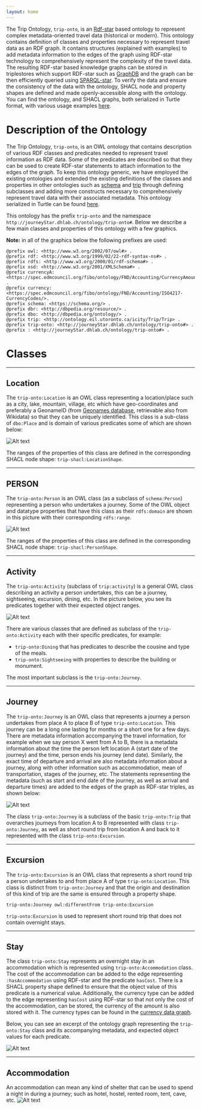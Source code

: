 ```yaml
---
layout: home
---
```


 The Trip Ontology, `trip-onto`, is an [Rdf-star](https://www.w3.org/2022/08/rdf-star-wg-charter/) based ontology to represent complex metadata-oriented travel data (historical or modern). This ontology contains definition of classes and properties necessary to represent travel data as an RDF graph. It contains structures (explained with examples) to add metadata information to the edges of the graph using RDF-star technology to comprehensively represent the complexity of the travel data. The resulting RDF-star based knowledge graphs can be stored in triplestores which support RDF-star such as [GraphDB](https://graphdb.ontotext.com/) and the graph can be then efficiently queried using [SPARQL-star](https://w3c.github.io/rdf-star/cg-spec/editors_draft.html). To verify the data and ensure the consistency of the data with the ontology, SHACL node and property shapes are defined and made openly-accessible along with the ontology. You can find the ontology, and SHACL graphs, both serialized in Turtle format, with various usage examples [here](https://github.com/dhlab-basel/trip-ontology/).

# Description of the Ontology

 The Trip Ontology, `trip-onto`, is an OWL ontology that contains description of various RDF classes and predicates needed to represent travel information as RDF data. Some of the predicates are described so that they can be used to create RDF-star statements to attach information to the edges of the graph. To keep this ontology generic, we have employed the existing ontologies and extended the existing definitions of the classes and properties in other ontologies such as [schema](https://schema.org/) and [trip](http://ontology.eil.utoronto.ca/icity/Trip/Trip) through defining subclasses and adding more constructs necessary to comprehensively represent travel data with their associated metadata. This ontology serialized in Turtle can be found [here](https://github.com/dhlab-basel/trip-ontology/blob/main/tripOntology.ttl).

This ontology has the prefix `trip-onto` and the namespace `http://journeyStar.dhlab.ch/ontology/trip-onto#`. Below we describe a few main classes and properties of this ontology with a few graphics.

**Note:** in all of the graphics below the following prefixes are used:
```
@prefix owl: <http://www.w3.org/2002/07/owl#> .
@prefix rdf: <http://www.w3.org/1999/02/22-rdf-syntax-ns#> .
@prefix rdfs: <http://www.w3.org/2000/01/rdf-schema#> .
@prefix xsd: <http://www.w3.org/2001/XMLSchema#> .
@prefix currencyA: <https://spec.edmcouncil.org/fibo/ontology/FND/Accounting/CurrencyAmount/> .
@prefix currency: <https://spec.edmcouncil.org/fibo/ontology/FND/Accounting/ISO4217-CurrencyCodes/>.
@prefix schema: <https://schema.org/> .
@prefix dbr: <http://dbpedia.org/resource/> .
@prefix dbo: <http://dbpedia.org/ontology/> .
@prefix trip: <http://ontology.eil.utoronto.ca/icity/Trip/Trip> .
@prefix trip-onto: <http://journeyStar.dhlab.ch/ontology/trip-onto#> .
@prefix : <http://journeyStar.dhlab.ch/ontology/trip-onto#> .
```

# Classes
***
## Location
The `trip-onto:Location` is an OWL class representing a location/place such as a city, lake, mountain, village, etc which have geo-coordinates and preferably a GeonameID (from [Geonames database](https://www.geonames.org/), retrievable also from Wikidata) so that they can be uniquely identified. This class is a sub-class of `dbo:Place` and is domain of various predicates some of which are shown below:

![Alt text](ontology_graphs/location.png)

The ranges of the properties of this class are defined in the corresponding SHACL node shape: `trip-shacl:LocationShape`.

***
## PERSON
The `trip-onto:Person` is an OWL class (as a subclass of `schema:Person`) representing a person who undertakes a journey. Some of the OWL object and datatype properties that have this class as their `rdfs:domain` are shown in this picture with their corresponding `rdfs:range`.

![Alt text](ontology_graphs/person.png)

The ranges of the properties of this class are defined in the corresponding SHACL node shape: `trip-shacl:PersonShape`.

***
## Activity
The `trip-onto:Activity` (subclass of `trip:activity`) is a general OWL class describing an activity a person undertakes, this can be a journey, sightseeing, excursion, dining, etc. In the picture below, you see its predicates together with their expected object ranges.

![Alt text](ontology_graphs/activity.png)

There are various classes that are defined as subclass of the `trip-onto:Activity` each with their specific predicates, for example:
- `trip-onto:Dining` that has predicates to describe the cousine and type of the meals.
- `trip-onto:Sightseeing` with properties to describe the building or monument.

The most important subclass is the `trip-onto:Journey`.

***
## Journey
The `trip-onto:Journey` is an OWL class that represents a journey a person undertakes from place A to place B of type `trip-onto:Location`. This journey can be a long one lasting for months or a short one for a few days. There are metadata information accompanying the travel information, for example when we say person X went from A to B, there is a metadata information about the time the person left location A (start date of the journey) and the time, person ends his journey (end date). Similarly, the exact time of departure and arrival are also metadata information about a journey, along with other information such as accommodation, mean of transportation, stages of the
journey, etc. The statements representing the metadata (such as start and end date of the journey, as well as arrival and departure times) are added to the edges of the graph as RDF-star triples, as shown below:

![Alt text](ontology_graphs/journey.png)

The class `trip-onto:Journey` is a subclass of the basic `trip-onto:Trip` that overarches journeys from location A to B represented with class `trip-onto:Journey`, as well as short round trip from location A and back to it represented with the class `trip-onto:Excursion`.

***
## Excursion
The `trip-onto:Excursion` is an OWL class that represents a short round trip a person undertakes to and from place A of type `trip-onto:Location`. This class is distinct from `trip-onto:Journey` and that the origin and destination of this kind of trip are the same is ensured through a property shape.

```
trip-onto:Journey owl:differentFrom trip-onto:Excursion
```
`trip-onto:Excursion` is used to represent short round trip that does not contain overnight stays.

***
## Stay
The class `trip-onto:Stay` represents an overnight stay in an accommodation which is represented using `trip-onto:Accommodation` class. The cost of the accommodation can be added to the edge representing `:hasAccommodation` using RDF-star and the predicate `hasCost`. There is a SHACL property shape defined to ensure that the object value of this predicate is a numerical value. Additionally, the currency type can be added to the edge representing `hasCost` using RDF-star so that not only the cost of the accommodation, can be stored, the currency of the amount is also stored with it. The currency types can be found in the [currency data graph](https://spec.edmcouncil.org/fibo/ontology/FND/Accounting/CurrencyAmount/).

Below, you can see an excerpt of the ontology graph representing the `trip-onto:Stay` class and its accompanying metadata, and expected object values for each predicate.

![Alt text](ontology_graphs/onto8.png)

***
## Accommodation
An accommodation can mean any kind of shelter that can be used to spend a night in during a journey; such as hotel, hostel, rented room, tent, cave, etc.
![Alt text](ontology_graphs/onto9.png)
